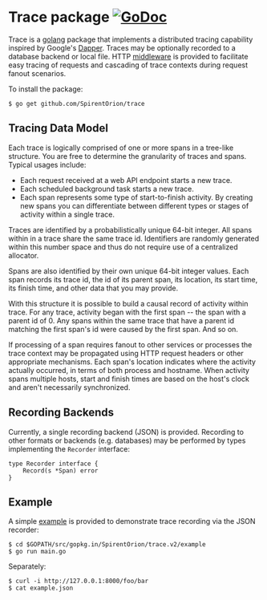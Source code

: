 # Trace package [![GoDoc](https://godoc.org/github.com/SpirentOrion/trace?status.svg)](http://godoc.org/github.com/SpirentOrion/trace)

Trace is a [golang][golang] package that implements a distributed
tracing capability inspired by Google's [Dapper][dapper].  Traces may
be optionally recorded to a database backend or local file.  HTTP
[middleware][middleware] is provided to facilitate easy tracing of
requests and cascading of trace contexts during request fanout
scenarios.

[golang]: http://golang.org/
[dapper]: http://research.google.com/pubs/pub36356.html
[middleware]: http://codegangsta.gitbooks.io/building-web-apps-with-go/content/middleware/README.html

To install the package:

    $ go get github.com/SpirentOrion/trace

## Tracing Data Model

Each trace is logically comprised of one or more spans in a tree-like
structure.  You are free to determine the granularity of traces and
spans.  Typical usages include:

* Each request received at a web API endpoint starts a new trace.
* Each scheduled background task starts a new trace.
* Each span represents some type of start-to-finish activity.  By
  creating new spans you can differentiate between different types or
  stages of activity within a single trace.

Traces are identified by a probabilistically unique 64-bit integer.
All spans within in a trace share the same trace id.  Identifiers are
randomly generated within this number space and thus do not require
use of a centralized allocator.

Spans are also identified by their own unique 64-bit integer values.
Each span records its trace id, the id of its parent span, its
location, its start time, its finish time, and other data that you may
provide.

With this structure it is possible to build a causal record of
activity within trace.  For any trace, activity began with the first
span -- the span with a parent id of 0.  Any spans within the same
trace that have a parent id matching the first span's id were caused
by the first span.  And so on.

If processing of a span requires fanout to other services or processes
the trace context may be propagated using HTTP request headers or
other appropriate mechanisms.  Each span's location indicates where
the activity actually occurred, in terms of both process and hostname.
When activity spans multiple hosts, start and finish times are based
on the host's clock and aren't necessarily synchronized.

## Recording Backends

Currently, a single recording backend (JSON) is provided. Recording to other
formats or backends (e.g. databases) may be performed by types implementing the
`Recorder` interface:

    type Recorder interface {
        Record(s *Span) error
    }

## Example

A simple [example](https://github.com/SpirentOrion/trace/blob/v2/example/main.go)
is provided to demonstrate trace recording via the JSON recorder:

    $ cd $GOPATH/src/gopkg.in/SpirentOrion/trace.v2/example
    $ go run main.go

Separately:

    $ curl -i http://127.0.0.1:8000/foo/bar
    $ cat example.json
